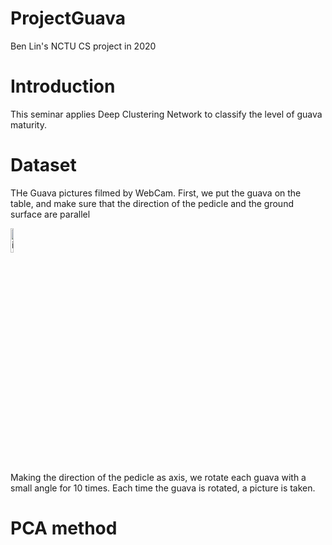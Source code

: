 # ProjectGuava
Ben Lin's NCTU CS project in 2020

# Introduction
This seminar applies Deep Clustering Network to classify the level of guava maturity.

# Dataset
THe Guava pictures filmed by WebCam. First, we put the guava on the table, and make sure that the direction of the pedicle and the ground surface are parallel 
<div>
<img alt="image" src="https://user-images.githubusercontent.com/63309875/133469786-1d151149-ca70-49fe-b4e4-b71a4f02b7cc.png" width=10% >
</div>
Making the direction of the pedicle as axis, we rotate each guava with a small angle for 10 times. Each time the guava is rotated, a picture is taken.  

# PCA method



